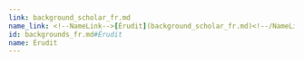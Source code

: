 ```yaml
---
link: background_scholar_fr.md
name_link: <!--NameLink-->[Érudit](background_scholar_fr.md)<!--/NameLink-->
id: backgrounds_fr.md#Érudit
name: Érudit
---
```


